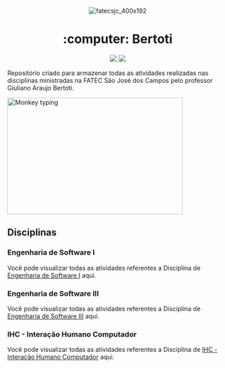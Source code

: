 <div align="center">
  
![fatecsjc_400x192](https://user-images.githubusercontent.com/71477357/161321048-dc637b2e-0314-4e07-b2f9-8cda9f653356.png)
 
<h1 align="center"> :computer: Bertoti </h1>
<p align="center">
  
<img src="http://img.shields.io/static/v1?label=STATUS&message=EM%20DESENVOLVIMENTO&color=GREEN&style=flat"/>
<img src="https://img.shields.io/badge/ÚLTIMA%20MODIFICAÇÃO-NOVEMBRO%20DE%202022-brightgreen&style=flat"/>
  
</div>

<p align="float">Repositório criado para armazenar todas as atividades realizadas nas disciplinas ministradas na FATEC São José dos Campos pelo professor Giuliano Araujo Bertoti.<p>

<img alt="Monkey typing" src="https://i.makeagif.com/media/3-24-2016/JrSj8G.gif" width="400" height="266"/>

</div>

## Disciplinas

### Engenharia de Software I
Você pode visualizar todas as atividades referentes a Disciplina de [Engenharia de Software I](https://github.com/Lkduarte/Bertoti/tree/main/Engenharia%20de%20Software%20I)  aqui.
</p>

### Engenharia de Software III
Você pode visualizar todas as atividades referentes a Disciplina de [Engenharia de Software III](https://github.com/Lkduarte/Bertoti/tree/main/EngenhariadeSoftwareIII)  aqui.
</p>

### IHC - Interação Humano Computador
Você pode visualizar todas as atividades referentes a Disciplina de [IHC - Interação Humano Computador](https://github.com/Lkduarte/Bertoti/tree/main/IHC%20-%20Intera%C3%A7%C3%A3o%20Humano%20Computador)  aqui.